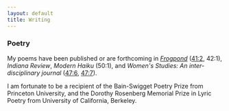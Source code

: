 ```yaml
---
layout: default
title: Writing
---
```


### Poetry

My poems have been published or are forthcoming in [*Frogpond*](http://www.hsa-haiku.org/frogpond/index.html) ([41:2](/poems/blackberry.md), 42:1), *Indiana Review*, *Modern Haiku* (50:1), and *Women's Studies: An inter-disciplinary journal* ([47:6](https://www.tandfonline.com/eprint/TZPzIzbIQ9FtvsHs9rX8/full), [47:7](https://www.tandfonline.com/doi/full/10.1080/00497878.2018.1545961)). 

I am fortunate to be a recipient of the Bain-Swigget Poetry Prize from Princeton University, and the Dorothy Rosenberg Memorial Prize in Lyric Poetry from University of California, Berkeley.


